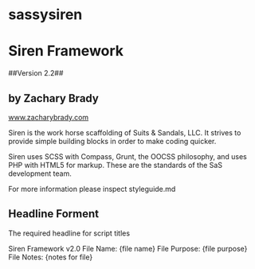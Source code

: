 sassysiren
==========

# Siren Framework # 
##Version 2.2##
## by Zachary Brady ##
www.zacharybrady.com

Siren is the work horse scaffolding of Suits & Sandals, LLC. It strives to provide simple building blocks in order to make coding quicker. 

Siren uses SCSS with Compass, Grunt, the OOCSS philosophy, and uses PHP with HTML5 for markup. These are the standards of the SaS development team.

For more information please inspect styleguide.md


## Headline Forment
The required headline for script titles

Siren Framework v2.0
File Name: {file name}
File Purpose: {file purpose}
File Notes: {notes for file}



